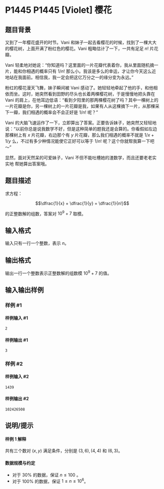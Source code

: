 # P1445 P1445 [Violet] 樱花

## 题目背景

又到了一年樱花盛开的时节。Vani 和妹子一起去看樱花的时候，找到了一棵大大的樱花树，上面开满了粉红色的樱花。Vani 粗略估计了一下，一共有足足 $n!$ 片花瓣。



Vani 轻柔地对她说：“你知道吗？这里面的一片花瓣代表着你，我从里面随机摘一片，能和你相遇的概率只有 $1/n!$ 那么小。我该是多么的幸运，才让你今天这么近地站在我面前。相信我，我一定会把这亿万分之一的缘分变为永远。”

粉红的樱花漫天飞舞，妹子瞬间被 Vani 感动了。她轻轻地牵起了他的手，和他相依而坐。这时，她突然看到田野的尽头也长着两棵樱花树，于是慢慢地把头靠在 Vani 的肩上，在他耳边低语：“看到夕阳里的那两棵樱花树了吗？其中一棵树上的一片花瓣是你，另一棵树上的一片花瓣是我，如果有人从这棵摘下一片，从那棵采下一瓣，我们相遇的概率会不会正好是 $1/n!$ 呢？”

Vani 的大脑飞速运作了一下，立即算出了答案。正要告诉妹子，她突然又轻轻地说：“以前你总是说我数学不好，但是这种简单的题我还是会算的。你看假如左边那棵树上有 $x$ 片花瓣，右边那个有 $y$ 片花瓣，那么我们相遇的概率不就是 $1/x+1/y$ 么，不过有多少种情况能使它正好可以等于 $1/n!$ 呢？这个你就帮我算一下吧～”

显然，面对天然呆的可爱妹子，Vani 不但不能吐槽她的渣数学，而且还要老老实实地 帮她算出答案哦。


## 题目描述

求方程：

$$\dfrac{1}{x} + \dfrac{1}{y} = \dfrac{1}{n!}$$ 

的正整数解的组数，答案对 $10^9+7$ 取模。

## 输入格式

输入只有一行一个整数，表示 $n$。

## 输出格式

输出一行一个整数表示正整数解的组数模 $10^9+7$ 的值。

## 输入输出样例

### 样例 #1

#### 样例输入 #1

```
2
```

#### 样例输出 #1

```
3
```

### 样例 #2

#### 样例输入 #2

```
1439
```

#### 样例输出 #2

```
102426508
```

## 说明/提示

#### 样例 1 解释

共有三个数对 $(x,y)$ 满足条件，分别是 $(3,6),(4,4)$ 和 $(6,3)$。

#### 数据规模与约定

- 对于 $30\%$ 的数据，保证 $n\le 100$ 。
- 对于 $100\%$ 的数据，保证 $1 \le n\le 10^6$。

